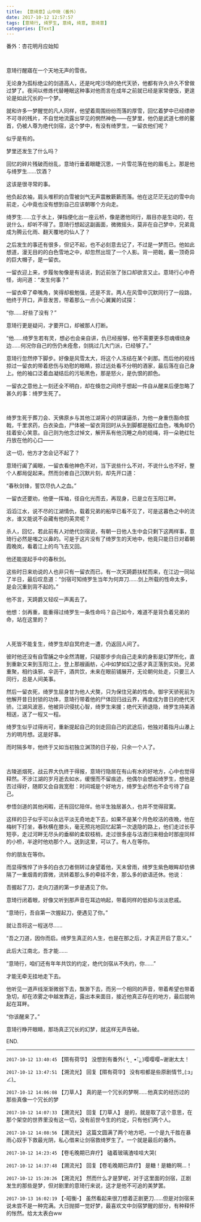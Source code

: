 ```yaml
---
title: 【意绮意】山中晓（番外）
date: 2017-10-12 12:57:57
tags: [意琦行, 绮罗生, 意绮, 绮意, 意绮意]
categories: [Text]
---
```


<p dir="ltr"  >番外：杏花明月应始知</p> 
<p dir="ltr"  >&nbsp;</p> 
<p dir="ltr"  >意琦行醒寤在一个天地无声的雪夜。</p> 
<p dir="ltr"  >无论身为孤标绝尘的剑道高人，还是叱咤沙场的绝代天骄，他都有许久许久不曾做过梦了。夜间以修炼代替睡眠这种事对他而言在成年之前就已经是家常便饭，更遑论是如此冗长的一个梦。</p> 
<p dir="ltr"  >就和许多一梦醒觉的凡人同样，他望着周围纷纷而落的厚雪，回忆着梦中已经缥缈不可寻的残片，不自觉地流露出罕见的惘然神色——在梦里，他仍是武道七修的鳌首，仍被人尊为绝代剑宿，这个梦中，有没有绮罗生，一留衣他们呢？</p> 
<p dir="ltr"  >似乎是有的。</p> 
<p dir="ltr"  >梦里还发生了什么吗？</p> 
<p dir="ltr"  >回忆的碎片残破而纷乱，意琦行垂着眼睫沉思，一片雪花落在他的眉毛上。那是他与绮罗生……饮酒？</p> 
<p dir="ltr"  >这该是很寻常的事。</p> 
<p dir="ltr"  >他负起衣袖，肩头堆积的白雪被剑气无声震散簌簌而落。他在这茫茫无边的雪中向前走，心中竟也没有想到自己应该朝哪个方向走。</p> 
<p dir="ltr"  >绮罗生……立于水上，弹指便化出一座云桥，像是邀他同行，眉目亦是生动的，在说什么，却听不得了。意琦行想起这副画面，微微摇头，莫非在自己梦中，兄弟竟成为腾云化雨、翻天覆地的仙人了？</p> 
<p dir="ltr"  >之后发生的事还有很多，但记不起，也不必刻意去记了，不过是一梦而已。他如此想道，漫无目的的白色雪地之中，却忽然出现了一个人影。背一把戟，戴一顶奇异的巨大帽子，是一留衣。</p> 
<p dir="ltr"  >一留衣迎上来，步履匆匆像是有话说，到近前张了张口却欲言又止。意琦行心中奇怪，询问道：“发生何事？”</p> 
<p dir="ltr"  >一留衣牵了牵嘴角，笑得却极勉强，还是不言。两人在风雪中沉默同行了一段路，他终于开口，声音发苦，带着那么一点小心翼翼的试探：</p> 
<p dir="ltr"  >“你……好些了没有？”</p> 
<p dir="ltr"  >意琦行更是疑问，才要开口，却被那人打断。</p> 
<p dir="ltr"  >“他……绮罗生若有灵，想必也会亲自讲，仇已经报够，他不需要更多怨魂缠绕身边……何况你自己的伤仍未痊愈，剑挑过几大门派，已经够了。”</p> 
<p dir="ltr"  >意琦行忽然停下脚步。好像是风雪太大，将这个人冻结在某个刹那。而后他的视线掠过一留衣的带着悲伤与劝慰的眼睛，掠过远处看不分明的酒家，最后落在自己身上。他的袖口泛着血凝结后的污垢黑色，那是怒火，是仇恨的颜色。</p> 
<p dir="ltr"  >一留衣之意他上一刻还全不明白，却在倏忽之间终于想起一件自从醒来后便忽略了甚久的事：绮罗生死了。</p> 
<p dir="ltr"  >&nbsp;</p> 
<p dir="ltr"  >绮罗生死于葬刀会、天佛原乡与其他江湖宵小的阴谋逼杀，为他一身重伤豁命拔戟，千里求药，白衣染血，尸体被一留衣背回时从头到脚都是殷红血色，嘴角却仍挂着安心笑意。自己则为他念过悼文，解开系有他沉睡之舟的缆绳，将一朵艳红牡丹放在他的心口——</p> 
<p dir="ltr"  >这一切，他方才怎会记不起了？</p> 
<p dir="ltr"  >意琦行阖了阖眼，一留衣看他神色不对，当下说些什么不对，不说什么也不好，整个人都局促起来。然而剑者自己沉默片刻，却先开口道：</p> 
<p dir="ltr"  >“春秋剑锋，誓饮尽仇人之血。”</p> 
<p dir="ltr"  >一留衣还要劝，他便一挥袖，径自化光而去，再现身，已是立在玉阳江畔。</p> 
<p dir="ltr"  >滔滔江水，说不尽的江湖情仇，载着兄弟的船早已看不见了，可是这暮色之中的流水，谁又能说不会藏有他的英灵呢？</p> 
<p dir="ltr"  >杀人，回忆，若此前有人对绝代剑宿说，有朝一日他人生中会只剩下这两样事，意琦行必然是嗤之以鼻的。可是于这片没有了绮罗生的天地中，他竟只能日日对着朝霞晚岚，看着江上的鸟飞去又回。</p> 
<p dir="ltr"  >他还能提起手中的春秋剑。</p> 
<p dir="ltr"  >这些时日来劝说的人也非只有一留衣而已，有一次天踦爵扶杖而来，在江边一同站了半日，最后叹息道：“剑宿可知绮罗生当年为何弃刀……剑上所载的性命太多，是会沉重到背不起的。”</p> 
<p dir="ltr"  >他不言，天踦爵又轻叹一声离去了。</p> 
<p dir="ltr"  >他想：剑再重，能重得过绮罗生一条性命吗？自己如今，难道不是背负着兄弟的命，站在这里的？</p> 
<p dir="ltr"  >&nbsp;</p> 
<p dir="ltr"  >人死皆不能复生，绮罗生却自冥府走一遭，仍返回人间了。</p> 
<p dir="ltr"  >彼时他还没有自雪脯之中全然清醒，只疑那步步向自己走来的身影是幻梦所化，直到重新又来到玉阳江上，登上那艘画舫，心中如梦如幻之感才真正落到实处。兄弟重聚，相约诛邪，伞沥干，酒共饮，未来在眼前铺展开，无论朝何处走，只要三人同行，总是人间美事。</p> 
<p dir="ltr"  >然后一留衣死，绮罗生屈身甘为他人犬獒，只为保住兄弟的性命。御宇天骄死前为他解开昔日封锁的功体，意琦行带着他的尸体回归战云界，再度成为昔日的绝代天骄。江湖风波恶，他被异识侵扰心智，绮罗生来援；绝代天骄退隐，绮罗生持美酒相送，送了一程又一程。</p> 
<p dir="ltr"  >绮罗生似乎过得尚可，重新提起自己的剑走回自己的武途后，他独对着指月山瀑上方的明月想。这是好事。</p> 
<p dir="ltr"  >而时隔多年，他终于又如当初独立渊顶的日子般，只余一个人了。</p> 
<p dir="ltr"  >&nbsp;</p> 
<p dir="ltr"  >古陵逝烟死，战云界大仇终于得报，意琦行隐居在有山有水的好地方，心中也觉得释然。不涉江湖的岁月逝去如水，缓慢而不留痕迹，他偶尔会想起绮罗生，想他是否过得好，随即又会自我宽慰：时间城是个好地方，绮罗生必然也不会亏待了自己。</p> 
<p dir="ltr"  >参悟剑道的其他闲暇，还有回忆陪伴。他半生独居甚久，也并不觉得寂寞。</p> 
<p dir="ltr"  >这样的日子似乎可以永远平淡无奇地走下去，如果不是某个月色皎洁的夜晚，他在梅树下打坐，春秋横在膝头，毫无预兆地回忆起第一次退隐的路上，他们走过长亭短亭，走过河畔无尽头的垂柳的柔软枝梢，走过很多座与沽酒归来相会时那座同样的小桥，半途时他劝那个人。送到这里，可以了。有人在等你。</p> 
<p dir="ltr"  >你的朋友在等你。</p> 
<p dir="ltr"  >而显得憔悴了许多的白衣刀者侧转过身望着他，天未曾雨，绮罗生紫色眼眸却仿佛隔了一重烟青的霏微，流转着那么多的牵挂不舍，那么多的欲语还休。他说：</p> 
<p dir="ltr"  >吾握起了刀，走向刀道的第一步是遇见了你。</p> 
<p dir="ltr"  >意琦行闭着眼，好像又听到那声音在耳边响起，带着同样的低抑与淡淡悲戚。</p> 
<p dir="ltr"  >“意琦行，吾自第一次握起刀，便遇见了你。”</p> 
<p dir="ltr"  >就让吾将这一程送尽……</p> 
<p dir="ltr"  >“吾之刀道，因你而启。绮罗生真正的人生，也是在那之后，才真正开启了意义。”</p> 
<p dir="ltr"  >此后大江南北，吾才能……</p> 
<p dir="ltr"  >“意琦行，咱们还有年年共饮的约定，绝代剑宿从不失约，你……”</p> 
<p dir="ltr"  >才能无牵无挂地走下去。</p> 
<p dir="ltr"  >他听见一道声线渐渐微弱下去，飘渺下去，而另一个相同的声音，带着希望也带着急切，却在浓雾之中越发靠近，露出本来面目，接近他真正存在的地方，最后就响起在耳畔。</p> 
<p dir="ltr"  >“你该醒来了。”</p> 
<p dir="ltr"  >意琦行睁开眼睛，那场真正冗长的幻梦，就这样无声告破。</p> 
<p dir="ltr"  >END.</p>

<!-- more -->

---

`2017-10-12 13:40:45` 【隰有荷华】 没想到有番外( •̥́ ˍ •̀ू )嘤嘤嘤~谢谢太太！

`2017-10-12 13:47:51` 【溯流光】 回复【隰有荷华】 没有啦都是些原剧情节\_(:з」∠)\_

`2017-10-12 14:06:08` 【刀草人】 真的是一个冗长的梦啊……他真实的经历过的那些真像一个冗长的梦

`2017-10-12 14:07:33` 【溯流光】 回复【刀草人】 是的，就是取了这个意思，在那个架空的世界里没有这一切，没有前世今生的约定，只有他们两个人。

`2017-10-12 14:08:56` 【溯流光】 这篇文圆满了两个地方吧，一个是九千胜在暴雨心奴手下救最光阴，私心借来让剑宿救绮罗生了。一个就是最后的番外。

`2017-10-12 14:23:45` 【卷毛晚期已弃疗】 磕着玻璃渣哇哇大哭(

`2017-10-12 14:37:48` 【溯流光】 回复【卷毛晚期已弃疗】 是糖！是糖的啊…！

`2017-10-12 15:20:26` 【溯流光】 然而什么才是梦呢，对于这里面的剑宿，正剧发生的那些是梦，但对剧里的意琦行来说，这才是他不可追的美梦罢。

`2017-10-13 16:02:19` 【-昭衡-】 虽然看起来很刀想着正剧更刀……但是对剑宿来说未尝不是一种完满。大日抛掷一觉好梦，最喜欢文中剑宿梦醒的部分，有种释怀的怅然。给太太表白ww
